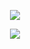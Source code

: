 <p align="center">
  <img src="https://media.giphy.com/media/Dh5q0sShxgp13DwrvG/giphy.gif" />
</p>
  
<!---
<p align="center">
    <a href="https://github.com/ORCx41">
      <img src="https://github-readme-stats.vercel.app/api/top-langs/?username=ORCx41&&hide=cmake&langs_count=3&line_height=35&theme=dark" />
    </a>
</p>
--->



<p align="center">
  <a href="https://twitter.com/ORCx41">
    <img src="https://img.shields.io/twitter/follow/ORCx41?style=for-the-badge&logo=twitter&&labelColor=1f1f1f&color=5fffaf" />
  </a>
</p>

  
